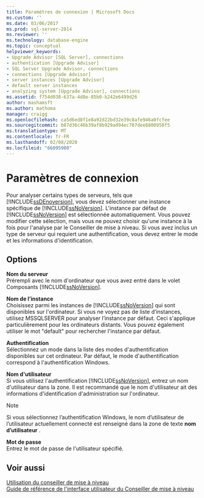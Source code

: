 ```yaml
---
title: Paramètres de connexion | Microsoft Docs
ms.custom: ''
ms.date: 03/06/2017
ms.prod: sql-server-2014
ms.reviewer: ''
ms.technology: database-engine
ms.topic: conceptual
helpviewer_keywords:
- Upgrade Advisor [SQL Server], connections
- authentication [Upgrade Advisor]
- SQL Server Upgrade Advisor, connections
- connections [Upgrade Advisor]
- server instances [Upgrade Advisor]
- default server instances
- analyzing system [Upgrade Advisor], connections
ms.assetid: f754d038-637a-4d8e-85b0-b242e6499d26
author: mashamsft
ms.author: mathoma
manager: craigg
ms.openlocfilehash: ca5d6ed8f1e8a92d22bd32e39c8afe946a0fcfee
ms.sourcegitcommit: b87d36c46b39af8b929ad94ec707dee8800950f5
ms.translationtype: MT
ms.contentlocale: fr-FR
ms.lasthandoff: 02/08/2020
ms.locfileid: "66095980"
---
```

# <a name="connection-parameters"></a>Paramètres de connexion
  Pour analyser certains types de serveurs, tels que [!INCLUDE[ssDEnoversion](../../includes/ssdenoversion-md.md)], vous devez sélectionner une instance spécifique de [!INCLUDE[ssNoVersion](../../includes/ssnoversion-md.md)]. L'instance par défaut de [!INCLUDE[ssNoVersion](../../includes/ssnoversion-md.md)] est sélectionnée automatiquement. Vous pouvez modifier cette sélection, mais vous ne pouvez choisir qu'une instance à la fois pour l'analyse par le Conseiller de mise à niveau. Si vous avez inclus un type de serveur qui requiert une authentification, vous devez entrer le mode et les informations d'identification.  
  
## <a name="options"></a>Options  
 **Nom du serveur**  
 Prérempli avec le nom d'ordinateur que vous avez entré dans le volet Composants [!INCLUDE[ssNoVersion](../../includes/ssnoversion-md.md)].  
  
 **Nom de l’instance**  
 Choisissez parmi les instances de [!INCLUDE[ssNoVersion](../../includes/ssnoversion-md.md)] qui sont disponibles sur l'ordinateur. Si vous ne voyez pas de liste d’instances, utilisez MSSQLSERVER pour analyser l’instance par défaut. Ceci s'applique particulièrement pour les ordinateurs distants. Vous pouvez également utiliser le mot "default" pour rechercher l'instance par défaut.  
  
 **Authentification**  
 Sélectionnez un mode dans la liste des modes d'authentification disponibles sur cet ordinateur. Par défaut, le mode d'authentification correspond à l'authentification Windows.  
  
 **Nom d'utilisateur**  
 Si vous utilisez l'authentification [!INCLUDE[ssNoVersion](../../includes/ssnoversion-md.md)], entrez un nom d'utilisateur dans la zone. Il est recommandé que le nom d'utilisateur ait des informations d'identification d'administration sur l'ordinateur.  
  
> [!NOTE]  
>  Si vous sélectionnez l’authentification Windows, le nom d’utilisateur de l’utilisateur actuellement connecté est renseigné dans la zone de texte **nom d’utilisateur** .  
  
 **Mot de passe**  
 Entrez le mot de passe de l'utilisateur spécifié.  
  
## <a name="see-also"></a>Voir aussi  
 [Utilisation du conseiller de mise à niveau](../../../2014/sql-server/install/working-with-upgrade-advisor.md)   
 [Guide de référence de l'interface utilisateur du Conseiller de mise à niveau](../../../2014/sql-server/install/upgrade-advisor-user-interface-reference.md)  
  
  
